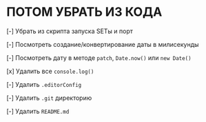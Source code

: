 # ПОТОМ УБРАТЬ ИЗ КОДА

[-] Убрать из скрипта запуска SETы и порт

[-] Посмотреть создание/конвертирование даты в милисекунды

[-] Посмотреть дату в методе `patch`, `Date.now()` или `new Date()`

[x] Удалить все `console.log()`

[-] Удалить `.editorConfig`

[-] Удалить `.git` директорию

[-] Удалить `README.md`
